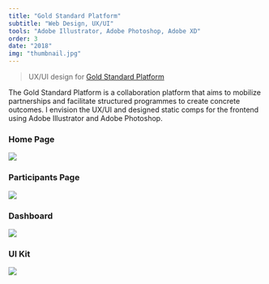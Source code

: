 ```yaml
---
title: "Gold Standard Platform"
subtitle: "Web Design, UX/UI"
tools: "Adobe Illustrator, Adobe Photoshop, Adobe XD"
order: 3
date: "2018"
img: "thumbnail.jpg"
---
```


> UX/UI design for [Gold Standard Platform](https://platform.goldstandard.org/home)

The Gold Standard Platform is a collaboration platform that aims to mobilize partnerships and facilitate structured programmes to create concrete outcomes. I envision the UX/UI and designed static comps for the frontend using Adobe Illustrator and Adobe Photoshop.

### Home Page

<img src="home.jpg">

### Participants Page

<img src="participants.jpg">

### Dashboard

<img src="dashboard.jpg">

### UI Kit

<img src="uxui.jpg">
